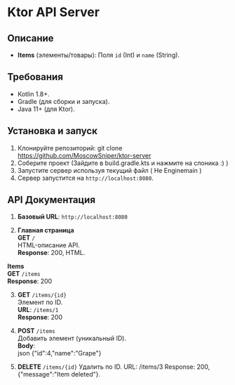# Ktor API Server

## Описание
- **Items** (элементы/товары): Поля `id` (Int) и `name` (String).

## Требования
- Kotlin 1.8+.
- Gradle (для сборки и запуска).
- Java 11+ (для Ktor).

## Установка и запуск
1. Клонируйте репозиторий:  git clone https://github.com/MoscowSniper/ktor-server
2. Соберите проект (Зайдите в build.gradle.kts и нажмите на слоника :) )
3. Запустите сервер используя текущий файл ( Не Enginemain )
4. Сервер запустится на `http://localhost:8080`.

## API Документация
1. **Базовый URL**: `http://localhost:8080`

2. **Главная страница**  
**GET** `/`  
HTML-описание API.  
**Response**: 200, HTML.

**Items**  
**GET** `/items`  
**Response**: 200

3. **GET** `/items/{id}`  
Элемент по ID.  
**URL**: `/items/1`  
**Response**: 200

4. **POST** `/items`  
Добавить элемент (уникальный ID).  
**Body**:  
json
{"id":4,"name":"Grape"}
5. **DELETE** `/items/{id}`
Удалить по ID.
URL: /items/3
Response: 200, {"message":"Item deleted"}.
